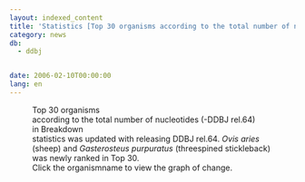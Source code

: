 ```yaml
---
layout: indexed_content
title: 'Statistics [Top 30 organisms according to the total number of nucleotides] Update'
category: news
db:
  - ddbj


date: 2006-02-10T00:00:00
lang: en
---
```


<html>
<dd>Top 30 organisms<br> according to the total number of nucleotides (-DDBJ rel.64)<br> in Breakdown<br> statistics was updated with releasing DDBJ rel.64. <i>Ovis aries</i><br> (sheep) and <i>Gasterosteus purpuratus</i> (threespined stickleback)<br> was newly ranked in Top 30.<br> Click the organismname to view the graph of change.</dd>
</html>
